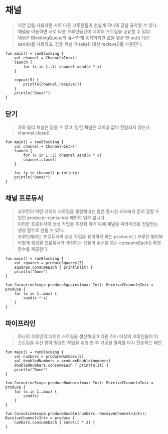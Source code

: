 # 채널
> 지연 값을 사용하면 서로 다른 코루틴들이 손쉽게 하나의 값을 공유할 수 있다.  
채널을 이용하면 서로 다른 코루틴들간에 데이터 스트림을 공유할 수 있다.  
채널은 BlockingQueue와 유사하게 동작하지만 값을 넣을 땐 put() 대신 send()를 사용하고, 값을 꺼낼 때 take() 대신 recieve()를 사용한다.

```
fun main() = runBlocking {
    val channel = Channel<Int>()
    launch {
        for (x in 1..5) channel.send(x * x)
    }

    repeat(5) {
        println(channel.receive())
    }
    println("Done!")
}
```

## 닫기
> 큐와 달리 채널은 닫을 수 있고, 닫힌 채널은 더이상 값이 전달되지 않는다.  
channel.close()

```
fun main() = runBlocking {
    val channel = Channel<Int>()
    launch {
        for (x in 1..5) channel.send(x * x)
        channel.close()
    }

    for (y in channel) println(y)
    println("Done!")
}
```

## 채널 프로듀서
> 코루틴이 어떤 데이터 스트림을 생성해내는 일은 동시성 코드에서 흔히 접할 수 있던 producer-consumer 패턴의 일부 입니다.  
이러한 프로듀서의 생성 작업을 추상화 하기 위해 채널을 파라미터로 전달받는 생성 함수로 만들 수 있다.  
코루틴에서는 프로듀서의 생성 작업을 용이하게 하는 produce{ } 코루틴 빌더와 이렇게 생성된 프로듀서가 생성하는 값들의 수신을 돕는 consumeEach() 확장 함수를 제공한다.

```
fun main() = runBlocking {
    val squares = produceSquares(5)
    squares.consumeEach { println(it) }
    println("Done")
}

fun CoroutineScope.produceSquares(max: Int): ReceiveChannel<Int> = produce {
    for (x in 1..max) {
        send(x * x)
    }
}
```

## 파이프라인
> 하나의 코루틴이 데이터 스트림을 생산해내고 다른 하나 이상의 코루틴들이 이 스트림을 수신 받아 필요한 작업을 수행 한 후 가공된 결과를 다시 전송하는 패턴

```
fun main() = runBlocking {
    val numbers = produceNumbers(5)
    val doubledNumbers = produceDouble(numbers)
    doubledNumbers.consumeEach { println(it) }
    println("Done")
}

fun CoroutineScope.produceNumbers(max: Int): ReceiveChannel<Int> = produce {
    for (x in 1..max) {
        send(x)
    }
}

fun CoroutineScope.produceDouble(numbers: ReceiveChannel<Int>): ReceiveChannel<Int> = produce {
    numbers.consumeEach { send(it * 2) }
}
```
